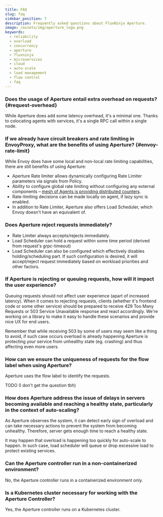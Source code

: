 ```yaml
---
title: FAQ
slug: faq
sidebar_position: 7
description: Frequently asked questions about FluxNinja Aperture.
image: /assets/img/aperture_logo.png
keywords:
  - reliability
  - overload
  - concurrency
  - aperture
  - fluxninja
  - microservices
  - cloud
  - auto-scale
  - load management
  - flow control
  - faq
---
```


### Does the usage of Aperture entail extra overhead on requests? {#request-overhead}

While Aperture does add some latency overhead, it's a minimal one. Thanks to
colocating agents with services, it's a single RPC call within a single node.

### If we already have circuit breakers and rate limiting in EnvoyProxy, what are the benefits of using Aperture? {#envoy-rate-limit}

While Envoy does have some local and non-local rate limiting capabilities, there
are still benefits of using Aperture:

- Aperture Rate limiter allows dynamically configuring Rate Limiter parameters
  via signals from Policy.
- Ability to configure global rate limiting without configuring any external
  components
  – [mesh of Agents is providing distributed counters](/concepts/flow-control/components/rate-limiter.md#distributed-counters).
- Rate-limiting decisions can be made locally on agent, if lazy sync is enabled.
- In addition to Rate Limiter, Aperture also offers Load Scheduler, which Envoy
  doesn't have an equivalent of.

### Does Aperture reject requests immediately?

- Rate Limiter always accepts/rejects immediately.
- Load Scheduler can hold a request within some time period (derived from
  request's grpc-timeout)
- Load Scheduler can also be configured which effectively disables
  holding/scheduling part. If such configuration is desired, it will
  accept/reject request immediately based on workload priorities and other
  factors.

### If Aperture is rejecting or queuing requests, how will it impact the user experience?

Queuing requests should not affect user experience (apart of increased latency).
When it comes to rejecting requests, clients (whether it's frontend code or some
other service) should be prepared to receive 429 Too Many Requests or 503
Service Unavailable response and react accordingly. We're working on a library
to make it easy to handle these scenarios and provide nice UX for end users.

Remember that while receiving 503 by some of users may seem like a thing to
avoid, if such case occurs overload is already happening Aperture is protecting
your service from unhealthy state (eg. crashing) and thus affecting even more
users.

### How can we ensure the uniqueness of requests for the flow label when using Aperture?

Aperture uses the flow label to identify the requests.

TODO (I don't get the question tbh)

### How does Aperture address the issue of delays in servers becoming available and reaching a healthy state, particularly in the context of auto-scaling?

As Aperture observes the system, it can detect early sign of overload and can
take necessary actions to prevent the system from becoming unhealthy. Therefore,
server gets enough time to reach a healthy state.

It may happen that overload is happening too quickly for auto-scale to happen.
In such case, load scheduler will queue or drop excessive load to protect
existing services.

### Can the Aperture controller run in a non-containerized environment?

No, the Aperture controller runs in a containerized environment only.

### Is a Kubernetes cluster necessary for working with the Aperture Controller?

Yes, the Aperture controller runs on a Kubernetes cluster.
